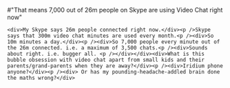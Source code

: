 #"That means 7,000 out of 26m people on Skype are using Video Chat right now"


    <div>My Skype says 26m people connected right now.</div><p />Skype says that 300m video chat minutes are used every month.<p /><div>So 10m minutes a day.</div><p /><div>So 7,000 people every minute out of the 26m connected. i.e. a maximum of 3,500 chats.<p /><div>Sounds about right. i.e. bugger all. <p /></div></div><div>What is this bubble obsession with video chat apart from small kids and their parents/grand-parents when they are away?</div><p /><div>Iridium phone anyone?</div><p /><div> Or has my pounding-headache-addled brain done the maths wrong?</div>
  